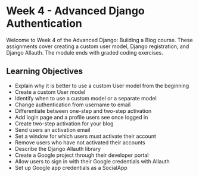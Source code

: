 # Week 4 - Advanced Django Authentication

Welcome to Week 4 of the Advanced Django: Building a Blog course. These assignments cover creating a custom user model, Django registration, and Django Allauth. The module ends with graded coding exercises.

## Learning Objectives
- Explain why it is better to use a custom User model from the beginning
- Create a custom User model
- Identify when to use a custom model or a separate model
- Change authentication from username to email
- Differentiate between one-step and two-step activation
- Add login page and a profile users see once logged in
- Create two-step activation for your blog
- Send users an activation email
- Set a window for which users must activate their account
- Remove users who have not activated their accounts
- Describe the Django Allauth library
- Create a Google project through their developer portal
- Allow users to sign in with their Google credentials with Allauth
- Set up Google app credentials as a SocialApp